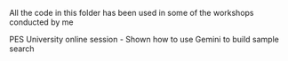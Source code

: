 All the code in this folder has been used in some of the workshops conducted by me

PES University online session - Shown how to use Gemini to build sample search

